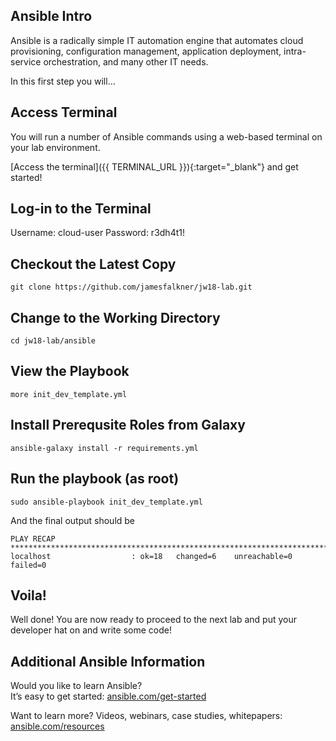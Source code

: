 ## Ansible Intro

Ansible is a radically simple IT automation engine that automates cloud provisioning, configuration management,
application deployment, intra-service orchestration, and many other IT needs.

In this first step you will...

## Access Terminal

You will run a number of Ansible commands using a web-based terminal on your lab environment.

[Access the terminal]({{ TERMINAL_URL }}){:target="_blank"} and get started!

## Log-in to the Terminal

Username: cloud-user
Password: r3dh4t1!

## Checkout the Latest Copy

```
git clone https://github.com/jamesfalkner/jw18-lab.git
```

## Change to the Working Directory

```
cd jw18-lab/ansible
```

## View the Playbook

```
more init_dev_template.yml
```

## Install Prerequsite Roles from Galaxy

```
ansible-galaxy install -r requirements.yml
```

## Run the playbook (as root)

```
sudo ansible-playbook init_dev_template.yml
```

And the final output should be
```
PLAY RECAP *********************************************************************************
localhost                  : ok=18   changed=6    unreachable=0    failed=0 
```

## Voila!

Well done! You are now ready to proceed to the next lab and put your developer hat on and write some code!

## Additional Ansible Information

Would you like to learn Ansible?  
It’s easy to get started: [ansible.com/get-started](http://ansible.com/get-started)

Want to learn more?
Videos, webinars, case studies, whitepapers: [ansible.com/resources](http://ansible.com/resources)


